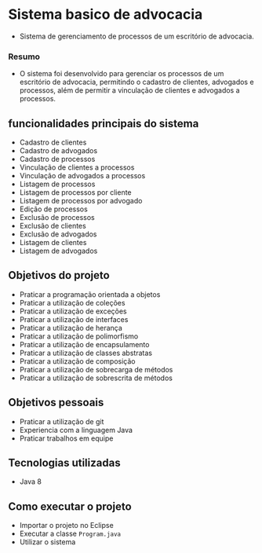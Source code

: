 # Sistema basico de advocacia

 - Sistema de gerenciamento de processos de um escritório de advocacia.
### Resumo
- O sistema foi desenvolvido para gerenciar os processos de um escritório de advocacia, permitindo o cadastro de clientes, advogados e processos, além de permitir a vinculação de clientes e advogados a processos.
## funcionalidades principais do sistema
- Cadastro de clientes
- Cadastro de advogados
- Cadastro de processos
- Vinculação de clientes a processos
- Vinculação de advogados a processos
- Listagem de processos
- Listagem de processos por cliente
- Listagem de processos por advogado
- Edição de processos
- Exclusão de processos
- Exclusão de clientes
- Exclusão de advogados
- Listagem de clientes
- Listagem de advogados

## Objetivos do projeto
- Praticar a programação orientada a objetos
- Praticar a utilização de coleções
- Praticar a utilização de exceções
- Praticar a utilização de interfaces
- Praticar a utilização de herança
- Praticar a utilização de polimorfismo
- Praticar a utilização de encapsulamento
- Praticar a utilização de classes abstratas
- Praticar a utilização de composição
- Praticar a utilização de sobrecarga de métodos
- Praticar a utilização de sobrescrita de métodos

## Objetivos pessoais
- Praticar a utilização de git
- Experiencia com a linguagem Java
- Praticar trabalhos em equipe

## Tecnologias utilizadas
- Java 8

## Como executar o projeto
- Importar o projeto no Eclipse
- Executar a classe `Program.java`
- Utilizar o sistema

